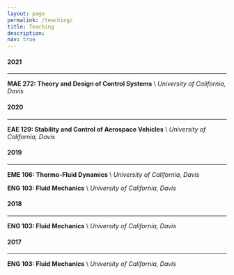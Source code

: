 ```yaml
---
layout: page
permalink: /teaching/
title: Teaching
description: 
nav: true
---
```

<!-- _pages/teaching.md -->
#### 2021
___

**MAE 272: Theory and Design of Control Systems** \\
*University of California, Davis*


#### 2020
___

**EAE 129: Stability and Control of Aerospace Vehicles** \\
*University of California, Davis*


#### 2019
___

**EME 106: Thermo-Fluid Dynamics** \\
*University of California, Davis*

**ENG 103: Fluid Mechanics** \\
*University of California, Davis*


#### 2018
___

**ENG 103: Fluid Mechanics** \\
*University of California, Davis*


#### 2017
___

**ENG 103: Fluid Mechanics** \\
*University of California, Davis*
